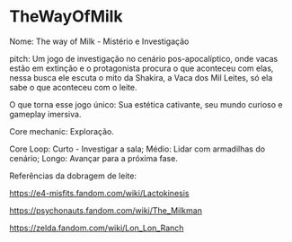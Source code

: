 # TheWayOfMilk

Nome: The way of Milk - Mistério e Investigação

pitch: Um jogo de investigação no cenário pos-apocalíptico, onde vacas estão em extinção e o protagonista procura o que aconteceu com elas, nessa busca ele escuta o mito da Shakira, a Vaca dos Mil Leites, só ela sabe o que aconteceu com o leite.  

O que torna esse jogo único: Sua estética cativante, seu mundo curioso e gameplay imersiva. 

Core mechanic: Exploração.

Core Loop: Curto - Investigar a sala; Médio: Lidar com armadilhas do cenário; Longo: Avançar para a próxima fase.

Referências da dobragem de leite:

https://e4-misfits.fandom.com/wiki/Lactokinesis

https://psychonauts.fandom.com/wiki/The_Milkman

https://zelda.fandom.com/wiki/Lon_Lon_Ranch
